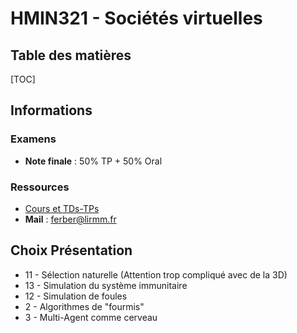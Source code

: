 # HMIN321 - Sociétés virtuelles

## Table des matières

[TOC]

## Informations

### Examens

- **Note finale** : 50% TP + 50% Oral

### Ressources

- [Cours et TDs-TPs](http://www.lirmm.fr/~ferber/societes_virtuelles/index.html)
- **Mail** : ferber@lirmm.fr

## Choix Présentation

- 11 - Sélection naturelle (Attention trop compliqué avec de la 3D)
- 13 - Simulation du système immunitaire
- 12 - Simulation de foules
- 2 - Algorithmes de "fourmis"
- 3 - Multi-Agent comme cerveau





